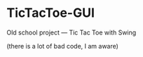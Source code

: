 # TicTacToe-GUI
Old school project — Tic Tac Toe with Swing

(there is a lot of bad code, I am aware)
